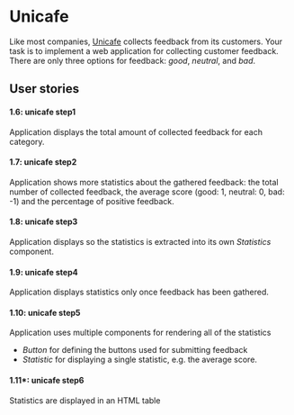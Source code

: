# Unicafe

Like most companies, [Unicafe](https://www.unicafe.fi/#/9/4) collects feedback from its customers. Your task is to implement a web application for collecting customer feedback. There are only three options for feedback: _good_, _neutral_, and _bad_.

## User stories

#### 1.6: unicafe step1 
Application displays the total amount of collected feedback for each category.

#### 1.7: unicafe step2
Application  shows more statistics about the gathered feedback: the total number of collected feedback, the average score (good: 1, neutral: 0, bad: -1) and the percentage of positive feedback.

#### 1.8: unicafe step3

Application displays so the statistics is extracted into its own  _Statistics_  component.

#### 1.9: unicafe step4

Application displays statistics only once feedback has been gathered.

#### 1.10: unicafe step5

Application uses multiple components for rendering all of the statistics

-  _Button_  for defining the buttons used for submitting feedback
 -  _Statistic_  for displaying a single statistic, e.g. the average score.
 
#### 1.11*: unicafe step6

Statistics are displayed in an HTML table

